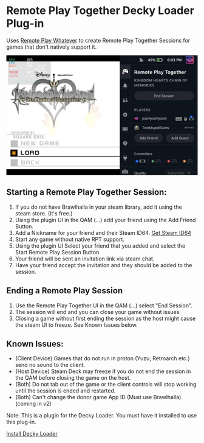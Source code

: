 # Remote Play Together Decky Loader Plug-in

Uses [Remote Play Whatever](https://github.com/m4dEngi/RemotePlayWhatever) to create Remote Play Together Sessions for games that don't natively support it.

![RemotePlaySession](images/qamUI.jpg)

## Starting a Remote Play Together Session:

1. If you do not have Brawlhalla in your steam library, add it using the steam store. (It's free.)
2. Using the plugin UI in the QAM (...) add your friend using the Add Friend Button.
3. Add a Nickname for your friend and their Steam ID64. [Get Steam ID64](https://steamid.io)
4. Start any game without native RPT support.
5. Using the plugin UI Select your friend that you added and select the Start Remote Play Session Button
6. Your friend will be sent an invitation link via steam chat.
7. Have your friend accept the invitation and they should be added to the session.

## Ending a Remote Play Session

1. Use the Remote Play Together UI in the QAM (...) select "End Session".
2. The session will end and you can close your game without issues.
3. Closing a game without first ending the session as the host might cause the steam UI to freeze. See Known Issues below.

## Known Issues:
* (Client Device) Games that do not run in proton (Yuzu, Retroarch etc.) send no sound to the client.
* (Host Device) Steam Deck may freeze if you do not end the session in the QAM before closing the game on the host.
* (Both) Do not tab out of the game or the client controls will stop working until the session is ended and restarted.
* (Both) Can't change the donor game App ID (Must use Brawlhalla). (coming in v2)


Note: This is a plugin for the Decky Loader. You must have it installed to use this plug-in.

[Install Decky Loader](https://github.com/SteamDeckHomebrew/decky-loader)
